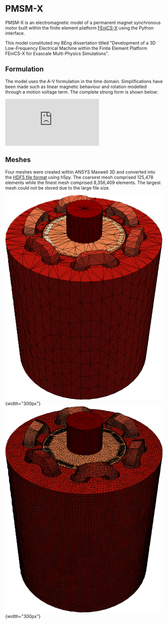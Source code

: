 # PMSM-X

PMSM-X is an electromagnetic model of a permanent magnet synchronous motor built within the finite element platform [FEniCS-X](https://fenicsproject.org) using the Python interface. 

This model constituted my BEng dissertation titled "Development of a 3D Low-Frequency Electrical Machine within the Finite Element Platform FEniCS-X for Exascale Multi-Physics Simulations".

## Formulation

The model uses the A-V formulation in the time domain. Simplifications have been made such as linear magnetic behaviour and rotation modelled through a motion voltage term. The complete strong form is shown below: 

![equation](https://latex.codecogs.com/gif.latex?%5Cnu%5Cmathrm%7B%5Cnabla%7D%5E2A%3D%7B-J%7D_s&plus;%5Csigma%5Cfrac%7B%5Cpartial%20A%7D%7B%5Cpartial%20t%7D&plus;%5Csigma%5Cnabla%20V-%5Cmathrm%7B%5Cnabla%7D%5Ctimes%5Cleft%28%5Cnu%5Cmu_0M%5Cright%29-%7B%5Csigma%5Comega%7D_%5Cupsilon%20r%5Ctimes%28%5Cmathrm%7B%5Cnabla%7D%5Ctimes%20A%29)

## Meshes

Four meshes were created within ANSYS Maxwell 3D and converted into the [HDF5 file format](https://www.hdfgroup.org/solutions/hdf5/) using h5py. The coarsest mesh comprised 125,478 elements while the finest mesh comprised 8,356,409 elements. The largest mesh could not be stored due to the large file size.

![Mesh1](/img/Mesh1.png "Mesh1"){width="300px"} ![Mesh4](/img/Mesh4.png "Mesh4"){width="300px"}